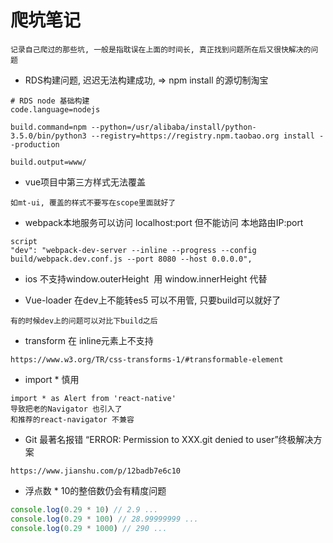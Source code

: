 # 爬坑笔记
```text
记录自己爬过的那些坑, 一般是指耽误在上面的时间长, 真正找到问题所在后又很快解决的问题
```

* RDS构建问题, 迟迟无法构建成功, => npm install 的源切制淘宝
```
# RDS node 基础构建
code.language=nodejs

build.command=npm --python=/usr/alibaba/install/python-3.5.0/bin/python3 --registry=https://registry.npm.taobao.org install --production

build.output=www/
``` 

* vue项目中第三方样式无法覆盖
```
如mt-ui, 覆盖的样式不要写在scope里面就好了
```

* webpack本地服务可以访问 localhost:port 但不能访问 本地路由IP:port
```
script
"dev": "webpack-dev-server --inline --progress --config build/webpack.dev.conf.js --port 8080 --host 0.0.0.0",
```

* ios 不支持window.outerHeight  用 window.innerHeight 代替

* Vue-loader 在dev上不能转es5 可以不用管, 只要build可以就好了
```
有的时候dev上的问题可以对比下build之后
```

* transform 在 inline元素上不支持
```
https://www.w3.org/TR/css-transforms-1/#transformable-element
```

* import * 慎用
```text
import * as Alert from 'react-native'
导致把老的Navigator 也引入了
和推荐的react-navigator 不兼容
``` 
* Git 最著名报错 “ERROR: Permission to XXX.git denied to user”终极解决方案
```
https://www.jianshu.com/p/12badb7e6c10
```

* 浮点数 * 10的整倍数仍会有精度问题
```js
console.log(0.29 * 10) // 2.9 ...
console.log(0.29 * 100) // 28.99999999 ...
console.log(0.29 * 1000) // 290 ...
```